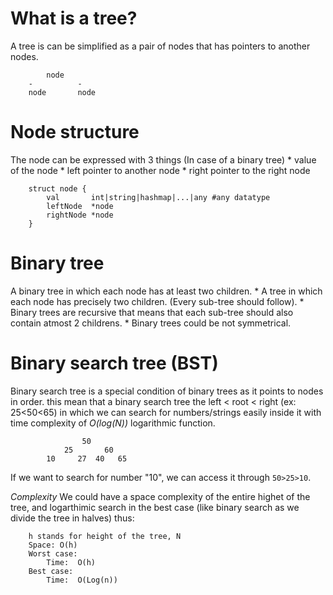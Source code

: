 # What is a tree?

A tree is can be simplified as a pair of nodes that has pointers to another nodes.
```
        node
    -          -
    node       node

```

# Node structure
The node can be expressed with 3 things (In case of a binary tree)
    * value of the node
    * left pointer to another node
    * right pointer to the right node
```
    struct node {
        val       int|string|hashmap|...|any #any datatype
        leftNode  *node 
        rightNode *node
    }
```

# Binary tree
A binary tree in which each node has at least two children.
    * A tree in which each node has precisely two children. (Every sub-tree should follow).
    * Binary trees are recursive that means that each sub-tree should also contain atmost 2 childrens.
    * Binary trees could be not symmetrical.

# Binary search tree (BST)
Binary search tree is a special condition of binary trees as it points to nodes in order. this mean that a binary search tree the left < root < right (ex: 25<50<65) in which we can search for numbers/strings easily inside it with time complexity of *O(log(N))* logarithmic function.
```
                50
            25       60
        10     27  40   65   
```

If we want to search for number "10", we can access it through `50>25>10`. <br/>

*Complexity*
We could have a space complexity of the entire highet of the tree, and logarthimic search in the best case (like binary search as we divide the tree in halves) thus: 
```
    h stands for height of the tree, N 
    Space: O(h) 
    Worst case:
        Time:  O(h)
    Best case:
        Time:  O(Log(n))
```
